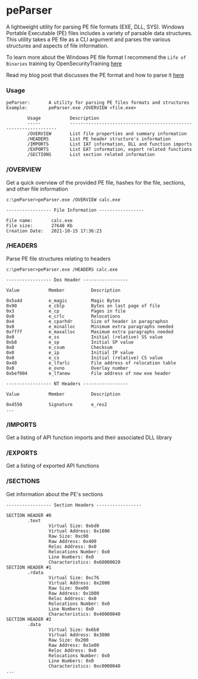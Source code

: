 # peParser
A lightweight utility for parsing PE file formats (EXE, DLL, SYS). Windows Portable Executable (PE) files includes a variety of parsable data structures. This utility takes a PE file as a CLI argument and parses the various structures and aspects of file information.

To learn more about the Windows PE file format I recommend the `Life of Binaries` training by OpenSecurityTraining [here](https://www.youtube.com/watch?v=ls8I__h1IYE&list=PLUFkSN0XLZ-n_Na6jwqopTt1Ki57vMIc3)

Read my blog post that discusses the PE format and how to parse it [here](https://fullpwnops.com/pe-file-parsing-manual-injection/)

### Usage

```
peParser:       A utility for parsing PE files formats and structures
Example:        peParser.exe /OVERVIEW <file.exe>

        Usage           Description
        -----           -----------------------------------------------------------------
        /OVERVIEW       List file properties and summary information
        /HEADERS        List PE header structure's information
        /IMPORTS        List IAT information, DLL and function imports
        /EXPORTS        List EAT information, export related functions
        /SECTIONS       List section related information
```

### /OVERVIEW

Get a quick overview of the provided PE file, hashes for the file, sections, and other file information

```
c:\peParser>peParser.exe /OVERVIEW calc.exe

----------------- File Information -----------------

File name:       calc.exe
File size:       27648 Kb
Creation Date:   2021-10-15 17:36:23
```

### /HEADERS

Parse PE file structures relating to headers

```
c:\peParser>peParser.exe /HEADERS calc.exe

----------------- Dos Header -----------------

Value           Member          Description

0x5a4d          e_magic         Magic Bytes
0x90            e_cblp          Bytes on last page of file
0x3             e_cp            Pages in file
0x0             e_crlc          Relocations
0x4             e_cparhdr       Size of header in paragraphsn
0x0             e_minalloc      Minimum extra paragraphs needed
0xffff          e_maxalloc      Maximum extra paragraphs needed
0x0             e_ss            Initial (relative) SS value
0xb8            e_sp            Initial SP value
0x0             e_csum          Checksum
0x0             e_ip            Initial IP value
0x0             e_cs            Initial (relative) CS value
0x40            e_lfarlc        File address of relocation table
0x0             e_ovno          Overlay number
0xbef004        e_lfanew        File address of new exe header

----------------- NT Headers -----------------

Value           Member          Description

0x4550          Signature       e_res2
...
```

### /IMPORTS

Get a listing of API function imports and their associated DLL library

### /EXPORTS

Get a listing of exported API functions

### /SECTIONS

Get information about the PE's sections

```
----------------- Section Headers -----------------

SECTION HEADER #0
        .text
                Virtual Size: 0xbd0
                Virtual Address: 0x1000
                Raw Size: 0xc00
                Raw Address: 0x400
                Reloc Address: 0x0
                Relocations Number: 0x0
                Line Numbers: 0x0
                Characteristics: 0x60000020
SECTION HEADER #1
        .rdata
                Virtual Size: 0xc76
                Virtual Address: 0x2000
                Raw Size: 0xe00
                Raw Address: 0x1000
                Reloc Address: 0x0
                Relocations Number: 0x0
                Line Numbers: 0x0
                Characteristics: 0x40000040
SECTION HEADER #2
        .data
                Virtual Size: 0x6b8
                Virtual Address: 0x3000
                Raw Size: 0x200
                Raw Address: 0x1e00
                Reloc Address: 0x0
                Relocations Number: 0x0
                Line Numbers: 0x0
                Characteristics: 0xc0000040
...
```
